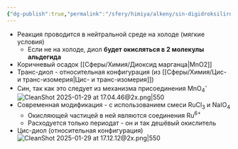 ```yaml
---
{"dg-publish":true,"permalink":"/sfery/himiya/alkeny/sin-digidroksilirovanie-po-vagneru/","tags":["Органика"]}
---
```


- Реакция проводится в нейтральной среде на холоде (мягкие условия)
	- Если не на холоде, диол **будет окисляться в 2 молекулы альдегида** 
- Коричневый осадок [[Сферы/Химия/Диоксид марганца\|MnO2]]
- Транс-диол - относительная конфигурация (из [[Сферы/Химия/Цис- и транс-изомерия\|Цис- и транс-изомерия]])
- Син, так как это следует из механизма присоединения MnO<sub>4</sub><sup>-</sup>
![CleanShot 2025-01-29 at 17.04.46@2x.png|550](/img/user/%D0%90%D1%80%D1%85%D0%B8%D0%B2/%D0%9A%D1%8D%D1%88/CleanShot%202025-01-29%20at%2017.04.46@2x.png)
- Современная модификация - с использованием смеси RuCl<sub>3</sub> и NaIO<sub>4</sub>
	- Окисляющей частицей в ней являются соединения Ru<sup>6+</sup>
	- Расходуется только периодат - он и так дешёвый окислитель
- Цис-диол (относительная конфигурация)
![CleanShot 2025-01-29 at 17.12.12@2x.png|550](/img/user/%D0%90%D1%80%D1%85%D0%B8%D0%B2/%D0%9A%D1%8D%D1%88/CleanShot%202025-01-29%20at%2017.12.12@2x.png)